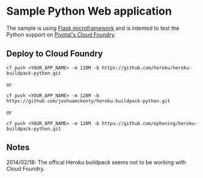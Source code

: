 Sample Python Web application
=============================

The sample is using [Flask microframework](http://flask.pocoo.org/) and is intented to test the Python support on [Pivotal's Cloud Foundry](https://run.pivotal.io/).

Deploy to Cloud Foundry
-----------------------
```script
cf push <YOUR_APP_NAME> -m 128M -b https://github.com/heroku/heroku-buildpack-python.git
```
or
```script
cf push <YOUR_APP_NAME> -m 128M -b https://github.com/joshuamckenty/heroku-buildpack-python.git
```
or
```script
cf push <YOUR_APP_NAME> -m 128M -b https://github.com/ephoning/heroku-buildpack-python.git
````

Notes
-----
2014/02/18: The offical Heroku buildpack seems not to be working with Cloud Foundry.
